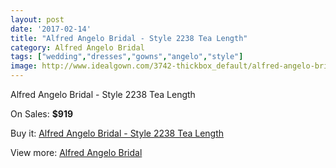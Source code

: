 ```yaml
---
layout: post
date: '2017-02-14'
title: "Alfred Angelo Bridal - Style 2238 Tea Length"
category: Alfred Angelo Bridal
tags: ["wedding","dresses","gowns","angelo","style"]
image: http://www.idealgown.com/3742-thickbox_default/alfred-angelo-bridal-style-2238-tea-length.jpg
---
```

Alfred Angelo Bridal - Style 2238 Tea Length

On Sales: **$919**
<a href="https://www.idealgown.com/en/alfred-angelo-bridal/1759-alfred-angelo-bridal-style-2238-tea-length.html"><amp-img layout="responsive" width="600" height="600" src="//www.idealgown.com/3742-thickbox_default/alfred-angelo-bridal-style-2238-tea-length.jpg" alt="Alfred Angelo Bridal - Style 2238 Tea Length 0" /></a>
<a href="https://www.idealgown.com/en/alfred-angelo-bridal/1759-alfred-angelo-bridal-style-2238-tea-length.html"><amp-img layout="responsive" width="600" height="600" src="//www.idealgown.com/3743-thickbox_default/alfred-angelo-bridal-style-2238-tea-length.jpg" alt="Alfred Angelo Bridal - Style 2238 Tea Length 1" /></a>
<a href="https://www.idealgown.com/en/alfred-angelo-bridal/1759-alfred-angelo-bridal-style-2238-tea-length.html"><amp-img layout="responsive" width="600" height="600" src="//www.idealgown.com/3744-thickbox_default/alfred-angelo-bridal-style-2238-tea-length.jpg" alt="Alfred Angelo Bridal - Style 2238 Tea Length 2" /></a>

Buy it: [Alfred Angelo Bridal - Style 2238 Tea Length](https://www.idealgown.com/en/alfred-angelo-bridal/1759-alfred-angelo-bridal-style-2238-tea-length.html "Alfred Angelo Bridal - Style 2238 Tea Length")

View more: [Alfred Angelo Bridal](https://www.idealgown.com/en/28-alfred-angelo-bridal "Alfred Angelo Bridal")
